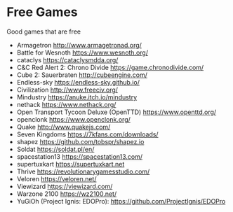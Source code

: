 # Free Games

Good games that are free

- Armagetron <http://www.armagetronad.org/>
- Battle for Wesnoth <https://www.wesnoth.org/>
- cataclys <https://cataclysmdda.org/>
- C&C Red Alert 2: Chrono Divide <https://game.chronodivide.com/>
- Cube 2: Sauerbraten <http://cubeengine.com/>
- Endless-sky <https://endless-sky.github.io/>
- Civilization <http://www.freeciv.org/>
- Mindustry <https://anuke.itch.io/mindustry>
- nethack <https://www.nethack.org/>
- Open Transport Tycoon Deluxe (OpenTTD) <https://www.openttd.org/>
- openclonk <https://www.openclonk.org/>
- Quake <http://www.quakejs.com/>
- Seven Kingdoms <https://7kfans.com/downloads/>
- shapez <https://github.com/tobspr/shapez.io>
- Soldat <https://soldat.pl/en/>
- spacestation13 <https://spacestation13.com/>
- supertuxkart <https://supertuxkart.net>
- Thrive <https://revolutionarygamesstudio.com/>
- Veloren <https://veloren.net/>
- Viewizard <https://viewizard.com/>
- Warzone 2100 <https://wz2100.net/>
- YuGiOh (Project Ignis: EDOPro): <https://github.com/ProjectIgnis/EDOPro>
